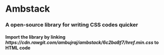 
# Ambstack
<h3>A open-source library for writing CSS codes quicker</h3>
<h4>Import the library by linking <b><i>https://cdn.rawgit.com/ambujraj/ambstack/6c2ba8f7/href.min.css</i></b> to HTML code</h4> 

